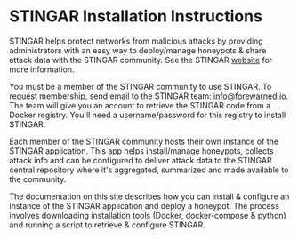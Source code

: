 STINGAR Installation Instructions
=========

STINGAR helps protect networks from malicious attacks by providing administrators with an easy way to deploy/manage honeypots & share attack data with the STINGAR community. See the STINGAR [website](https://stingar.security.duke.edu/) for more information.

You must be a member of the STINGAR community to use STINGAR. To request membership, send email to the STINGAR team: <info@forewarned.io>. The team will give you an account to retrieve the STINGAR code from a Docker registry. You'll need a username/password for this registry to install STINGAR.

Each member of the STINGAR community hosts their own instance of the STINGAR application. This app helps install/manage honeypots, collects attack info and can be configured to deliver attack data to the STINGAR central repository where it's aggregated, summarized and made available to the community.

The documentation on this site describes how you can install & configure an instance of the STINGAR application and deploy a honeypot. The process involves downloading installation tools (Docker, docker-compose & python) and running a script to retrieve & configure STINGAR.

